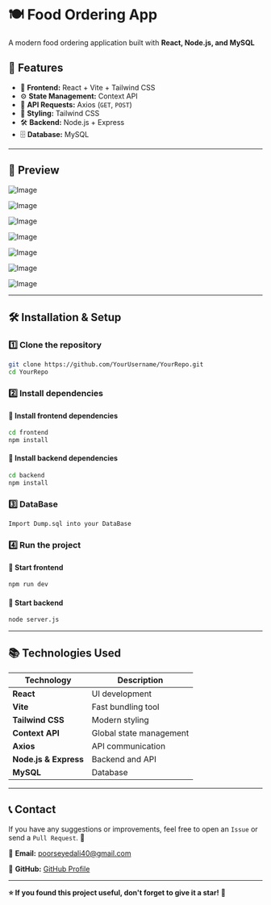 # 🍽️ Food Ordering App

A modern food ordering application built with **React, Node.js, and MySQL**

## 🚀 Features

- 📱 **Frontend:** React + Vite + Tailwind CSS
- ⚙️ **State Management:** Context API
- 📡 **API Requests:** Axios (`GET`, `POST`)
- 🎨 **Styling:** Tailwind CSS
- 🛠️ **Backend:** Node.js + Express
- 🗄️ **Database:** MySQL

---

## 📸 Preview

![Image](https://github.com/user-attachments/assets/97450964-3f08-418b-9979-a40513beb1e8)

![Image](https://github.com/user-attachments/assets/5fbcd4ad-3a42-459d-aa86-9b81b70e07fe)

![Image](https://github.com/user-attachments/assets/e15dbbba-9892-4a44-bfec-cf75cfc961a6)

![Image](https://github.com/user-attachments/assets/94a70aa4-e28f-4556-a84f-1cc5151eb4d7)

![Image](https://github.com/user-attachments/assets/907344f2-afa5-4b9a-9163-85923b67fbf6)

![Image](https://github.com/user-attachments/assets/18131017-2b83-4302-8a27-03e4baed128f)

![Image](https://github.com/user-attachments/assets/94310334-f4c2-4b9e-8fe2-6feaca77c13f)


---

## 🛠 Installation & Setup

### 1️⃣ Clone the repository
```bash
git clone https://github.com/YourUsername/YourRepo.git
cd YourRepo
```

### 2️⃣ Install dependencies
#### 📌 Install frontend dependencies
```bash
cd frontend
npm install
```

#### 📌 Install backend dependencies
```bash
cd backend
npm install
```

### 3️⃣ DataBase
```bash
Import Dump.sql into your DataBase
```


### 4️⃣ Run the project
#### 🚀 Start frontend
```bash
npm run dev
```

#### 🚀 Start backend
```bash
node server.js
```

---

## 📚 Technologies Used

| Technology | Description |
|------------|-------------|
| **React** | UI development |
| **Vite** | Fast bundling tool |
| **Tailwind CSS** | Modern styling |
| **Context API** | Global state management |
| **Axios** | API communication |
| **Node.js & Express** | Backend and API |
| **MySQL** | Database |

---


## 📞 Contact

If you have any suggestions or improvements, feel free to open an `Issue` or send a `Pull Request`. 🙌

📧 **Email:** poorseyedali40@gmail.com

📌 **GitHub:** [GitHub Profile](https://github.com/alipoorseyed)

---

**⭐ If you found this project useful, don't forget to give it a star!** 🚀
